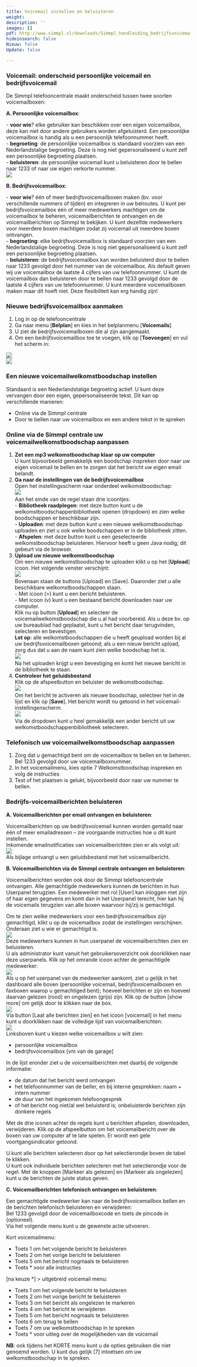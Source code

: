 ```yaml
---
title: Voicemail instellen en beluisteren
weight: 
description: ''
images: []
pdf: http://www.simmpl.nl/downloads/Simmpl_handleiding_bedrijfsvoicemail_instellen_en_beluisteren.pdf
hideinsearch: false
Nieuw: false
Update: false

---
```

<h3>Voicemail: onderscheid persoonlijke voicemail en bedrijfsvoicemail</h3>

De Simmpl telefooncentrale maakt onderscheid tussen twee soorten voicemailboxen:

**A. Persoonlijke voicemailbox**:

\- **voor wie**? elke gebruiker kan beschikken over een eigen voicemailbox, deze kan niet door andere gebruikers worden afgeluisterd. Een persoonlijke voicemailbox is handig als u een persoonlijk telefoonnummer heeft.  
\- **begroeting**: de persoonlijke voicemailbox is standaard voorzien van een Nederlandstalige begroeting. Deze is nog niet gepersonaliseerd u kunt zelf een persoonlijke begroeting plaatsen.  
\- **beluisteren**: de persoonlijke voicemail kunt u beluisteren door te bellen naar 1233 of naar uw eigen verkorte nummer.  
![](https://res.cloudinary.com/callvoip/image/upload/v1565336860/voicemail-1_rzggql.png)

**B. Bedrijfsvoicemailbox**:

\- **voor wie**? één of meer bedrijfsvoicemailboxen maken (bv. voor verschillende nummers of tijden) en integreren in uw belroutes. U kunt per bedrijfsvoicemailbox één of meer medewerkers machtigen om de voicemailbox te beheren, voicemailberichten te ontvangen en de voicemailberichten op Simmpl te bekijken. U kunt dezelfde medewerkers voor meerdere boxen machtigen zodat zij voicemail uit meerdere boxen ontvangen.  
\- **begroeting**: elke bedrijfsvoicemailbox is standaard voorzien van een Nederlandstalige begroeting. Deze is nog niet gepersonaliseerd u kunt zelf een persoonlijke begroeting plaatsen.  
\- **beluisteren**: de bedrijfsvoicemailbox kan worden beluisterd door te bellen naar 1233 gevolgd door het nummer van de voicemailbox. Als default geven wij uw voicemailbox de laatste 4 cijfers van uw telefoonnummer. U kunt de voicemailbox dan beluisteren door te bellen naar 1233 gevolgd door de laatste 4 cijfers van uw telefoonnummer. U kunt meerdere voicemailboxen maken maar dit hoeft niet. Deze flexibiliteit kan erg handig zijn!

<h3>Nieuwe bedrijfsvoicemailbox aanmaken</h3>

1. Log in op de telefooncentrale
2. Ga naar menu \[**Belplan**\] en kies in het belplanmenu \[**Voicemails**\]
3. U ziet de bedrijfsvoicemailboxen die al zijn aangemaakt.
4. Om een bedrijfsvoicemailbox toe te voegen, klik op \[**Toevoegen**\] en vul het scherm in:

![](https://res.cloudinary.com/callvoip/image/upload/v1565337184/voicemail-2_dbaqr4.png)  
![](https://res.cloudinary.com/callvoip/image/upload/v1565337205/voicemail-3_b8mq94.png)

<h3>Een nieuwe voicemailwelkomstboodschap instellen</h3>

Standaard is een Nederlandstalige begroeting actief. U kunt deze vervangen door een eigen, gepersonaliseerde tekst. Dit kan op verschillende manieren:

* Online via de Simmpl centrale
* Door te bellen naar uw voicemailbox en een andere tekst in te spreken

<h3>Online via de Simmpl centrale uw voicemailwelkomstboodschap aanpassen</h3>

1. **Zet een mp3 welkomstboodschap klaar op uw computer**  
   U kunt bijvoorbeeld gemakkelijk een boodschap inspreken door naar uw eigen voicemail te bellen en te zorgen dat het bericht uw eigen email belandt.
2. **Ga naar de instellingen van de bedrijfsvoicemailbox**  
   Open het instellingsscherm naar onderdeel welkomstboodschap:  
   ![](https://res.cloudinary.com/callvoip/image/upload/v1565337411/voicemail-4_ztvrja.png)  
   Aan het einde van de regel staan drie icoontjes:  
   \- **Bibliotheek raadplegen**: met deze button kunt u de welkomstboodschappenbibliotheek openen (dropdown) en zien welke boodschappen er beschikbaar zijn.  
   \- **Uploaden**: met deze button kunt u een nieuwe welkomstboodschap uploaden en ziet u ook welke boodschappen er in de bibliotheek zitten.  
   \- **Afspelen**: met deze button kunt u een geselecteerde welkomstboodschap beluisteren. Hiervoor heeft u geen Java nodig; dit gebeurt via de browser.
3. **Upload uw nieuwe welkomstboodschap**  
   Om een nieuwe welkomstboodschap te uploaden klikt u op het \[**Upload**\] icoon. Het volgende venster verschijnt:  
   ![](https://res.cloudinary.com/callvoip/image/upload/v1565337586/voicemail-5_fzuagl.png)  
   Bovenaan staan de buttons \[Upload\] en \[Save\]. Daaronder ziet u alle beschikbare welkomstboodschappen staan.  
   \- Met icoon (>) kunt u een bericht beluisteren.  
   \- Met icoon (v) kunt u een bestaand bericht downloaden naar uw computer.  
   Klik nu op button \[**Upload**\] en selecteer de voicemailwelkomstboodschap die u al had voorbereid. Als u deze bv. op uw bureaublad had geplaatst, kunt u het bericht daar terugvinden, selecteren en bevestigen.  
   **Let op**: alle welkomstboodschappen die u heeft geupload worden bij al uw bedrijfsvoicemailboxen getoond; als u een nieuw bericht upload, zorg dus dat u aan de naam kunt zien welke boodschap het is.  
   ![](https://res.cloudinary.com/callvoip/image/upload/v1565337759/voicemail-6_cwakca.png)  
   Na het uploaden krijgt u een bevestiging en komt het nieuwe bericht in de bibliotheek te staan.
4. **Controleer het geluidsbestand**  
   Klik op de afspeelbutton en beluister de welkomstboodschap.  
   ![](https://res.cloudinary.com/callvoip/image/upload/v1565337860/voicemail-7_egpxsd.png)  
   Om het bericht te activeren als nieuwe boodschap, selecteer het in de lijst en klik op \[**Save**\]. Het bericht wordt nu getoond in het voicemail-instellingenscherm.  
   ![](https://res.cloudinary.com/callvoip/image/upload/v1565337922/voicemail-8_wxiief.png)  
   Via de dropdown kunt u heel gemakkelijk een ander bericht uit uw welkomstboodschappenbibliotheek selecteren.

<h3>Telefonisch uw voicemailwelkomstboodschap aanpassen</h3>

1. Zorg dat u gemachtigd bent om de voicemailbox te bellen en te beheren. Bel 1233 gevolgd door uw voicemailboxnummer.
2. In het voicemailmenu, kies optie 7 Welkomstboodschap inspreken en volg de instructies
3. Test of het plaatsen is gelukt, bijvoorbeeld door naar uw nummer te bellen.

<h3>Bedrijfs-voicemailberichten beluisteren</h3>

**A. Voicemailberichten per email ontvangen en beluisteren**:

Voicemailberichten op uw bedrijfsvoicemail kunnen worden gemaild naar één of meer emailadressen – zie voorgaande instructies hoe u dit kunt instellen.  
Inkomende emailnotificaties van voicemailberichten zien er als volgt uit:  
![](https://res.cloudinary.com/callvoip/image/upload/v1565338159/voicemail-9_iuaira.png)  
Als bijlage ontvangt u een geluidsbestand met het voicemailbericht.

**B. Voicemailberichten via de Simmpl centrale ontvangen en beluisteren**:

Voicemailberichten worden ook door de Simmpl telefooncentrale ontvangen. Alle gemachtigde medewerkers kunnen de berichten in hun Userpanel terugzien. Een medewerker met rol \[User\] kan inloggen met zijn of haar eigen gegevens en komt dan in het Userpanel terecht, hier kan hij de voicemails terugzien van alle boxen waarvoor hij/zij is gemachtigd.

Om te zien welke medewerkers voor een bedrijfsvoicemailbox zijn gemachtigd, klikt u op de voicemailbox zodat de instellingen verschijnen. Onderaan ziet u wie er gemachtigd is.  
![](https://res.cloudinary.com/callvoip/image/upload/v1565338275/voicemail-10_zwsrbp.png)  
Deze medewerkers kunnen in hun userpanel de voicemailberichten zien en beluisteren.  
U als administrator kunt vanuit het gebruikersoverzicht ook doorklikken naar deze userpanels. Klik op het omrande icoon achter de gemachtigde medewerker:  
![](https://res.cloudinary.com/callvoip/image/upload/v1565338341/voicemail-11_ex6fhd.png)  
Als u op het userpanel van de medewerker aankomt, ziet u gelijk in het dashboard alle boven (persoonlijke voicemail, bedrijfsvoicemailboxen en faxboxen waarop u gemachtiged bent); hoeveel berichten er zijn en hoeveel daarvan gelezen (rood) en ongelezen (grijs) zijn. Klik op de button \[show more\] om gelijk door te klikken naar de box.  
![](https://res.cloudinary.com/callvoip/image/upload/v1565338418/voicemail-12_dlmxt6.png)  
Via button \[Laat alle berichten zien\] en het icoon \[voicemail\] in het menu kunt u doorklikken naar de volledige lijst van voicemailberichten:  
![](https://res.cloudinary.com/callvoip/image/upload/v1565338485/voicemail-13_dabfvd.png)  
Linksboven kunt u kiezen welke voicemailbox u wilt zien:

* persoonlijke voicemailbox
* bedrijfsvoicemailbox \[vm van de garage\]

In de lijst eronder ziet u de voicemailberichten met daarbij de volgende informatie:

* de datum dat het bericht werd ontvangen
* het telefoonnummer van de beller, en bij interne gesprekken: naam + intern nummer
* de duur van het ingekomen telefoongesprek
* of het bericht nog niet/al wel beluisterd is; onbeluisterde berichten zijn donkere regels

Met de drie iconen achter de regels kunt u berichten afspelen, downloaden, verwijderen. Klik op de afspeelbutton om het voicemailbericht over de boxen van uw computer af te late spelen. Er wordt een gele voortgangsindicator getoond.

U kunt alle berichten selecteren door op het selectierondje boven de tabel te klikken.  
U kunt ook individuele berichten selecteren met het selectierondje voor de regel. Met de knoppen \[Markeer als gelezen\] en \[Markeer als ongelezen\] kunt u de berichten de juiste status geven.

**C. Voicemailberichten telefonisch ontvangen en beluisteren**:

Een gemachtigde medewerker kan naar de bedrijfsvoicemailbox bellen en de berichten telefonisch beluisteren en verwijderen:  
Bel 1233 gevolgd door de voicemailboxcode en toets de pincode in (optioneel).  
Via het volgende menu kunt u de gewenste actie uitvoeren.

Kort voicemailmenu:

* Toets 1 om het volgende bericht te beluisteren
* Toets 2 om het vorige bericht te beluisteren
* Toets 5 om het bericht nogmaals te beluisteren
* Toets * voor alle instructies

\[na keuze *\] > uitgebreid voicemail menu:

* Toets 1 om het volgende bericht te beluisteren
* Toets 2 om het vorige bericht te beluisteren
* Toets 3 om het bericht als ongelezen te markeren
* Toets 4 om het bericht te verwijderen
* Toets 5 om het bericht nogmaals te beluisteren
* Toets 6 om terug te bellen
* Toets 7 om uw welkomstboodschap in te spreken
* Toets * voor uitleg over de mogelijkheden van de voicemail

**NB**: ook tijdens het KORTE menu kunt u de opties gebruiken die niet genoemd worden. U kunt dus gelijk \[7\] intoetsen om uw welkomstboodschap in te spreken.